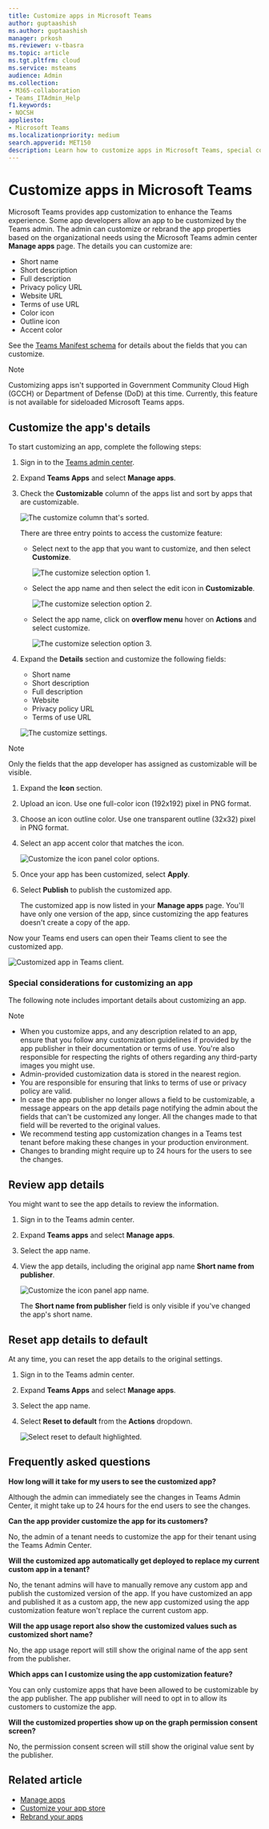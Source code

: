 ```yaml
---
title: Customize apps in Microsoft Teams
author: guptaashish
ms.author: guptaashish
manager: prkosh
ms.reviewer: v-tbasra
ms.topic: article
ms.tgt.pltfrm: cloud
ms.service: msteams
audience: Admin
ms.collection: 
- M365-collaboration
- Teams_ITAdmin_Help
f1.keywords:
- NOCSH
appliesto: 
- Microsoft Teams
ms.localizationpriority: medium
search.appverid: MET150
description: Learn how to customize apps in Microsoft Teams, special consideration for customizing an app, review and reset app details. 
---
```


# Customize apps in Microsoft Teams

 Microsoft Teams provides app customization to enhance the Teams experience. Some app developers allow an app to be customized by the Teams admin. The admin can customize or rebrand the app properties based on the organizational needs using the Microsoft Teams admin center **Manage apps** page. The details you can customize are:

- Short name
- Short description
- Full description
- Privacy policy URL
- Website URL
- Terms of use URL
- Color icon
- Outline icon
- Accent color

See the [Teams Manifest schema](/microsoftteams/platform/resources/schema/manifest-schema) for details about the fields that you can customize.

> [!NOTE]
> Customizing apps isn't supported in Government Community Cloud High (GCCH) or Department of Defense (DoD) at this time.
> Currently, this feature is not available for sideloaded Microsoft Teams apps.

## Customize the app's details

To start customizing an app, complete the following steps:

1. Sign in to the [Teams admin center](https://admin.teams.microsoft.com/dashboard).

2. Expand **Teams Apps** and select **Manage apps**.

3. Check the **Customizable** column of the apps list and sort by apps that are customizable.

   ![The customize column that's sorted.](media/customize-column.png)

   There are three entry points to access the customize feature:

   - Select next to the app that you want to customize, and then select **Customize**.

     ![The customize selection option 1.](media/select-app-to-customize1.png)

   - Select the app name and then select the edit icon in **Customizable**.

     ![The customize selection option 2.](media/communities-microsoft.png)

   - Select the app name, click on **overflow menu** hover on **Actions** and select customize.

     ![The customize selection option 3.](media/customize-action-menu.png)

4. Expand the **Details** section and customize the following fields:

    - Short name
    - Short description
    - Full description
    - Website
    - Privacy policy URL
    - Terms of use URL

   ![The customize settings.](media/customize-settings.png)

> [!Note]
> Only the fields that the app developer has assigned as customizable will be visible.

1. Expand the **Icon** section.

1. Upload an icon. Use one full-color icon (192x192) pixel in PNG format.

1. Choose an icon outline color. Use one transparent outline (32x32) pixel in PNG format.

1. Select an app accent color that matches the icon.

   ![Customize the icon panel color options.](media/customize-app-colors.png)

1. Once your app has been customized, select **Apply**.

1. Select **Publish** to publish the customized app.

   The customized app is now listed in your **Manage apps** page. You'll have only one version of the app, since customizing the app features doesn't create a copy of the app.

Now your Teams end users can open their Teams client to see the customized app.

   ![Customized app in Teams client.](media/contoso-app.png)

### Special considerations for customizing an app

The following note includes important details about customizing an app.

> [!Note]
>
> - When you customize apps, and any description related to an app, ensure that you follow any customization guidelines if provided by the app publisher in their documentation or terms of use. You're also responsible for respecting the rights of others regarding any third-party images you might use.
> - Admin-provided customization data is stored in the nearest region.
> - You are responsible for ensuring that links to terms of use or privacy policy are valid.
> - In case the app publisher no longer allows a field to be customizable, a message appears on the app details page notifying the admin about the fields that can't be customized any longer. All the changes made to that field will be reverted to the original values.
> - We recommend testing app customization changes in a Teams test tenant before making these changes in your production environment.
> - Changes to branding might require up to 24 hours for the users to see the changes.

## Review app details

You might want to see the app details to review the information.

1. Sign in to the Teams admin center.

2. Expand **Teams apps** and select **Manage apps**.

3. Select the app name.

4. View the app details, including the original app name **Short name from publisher**.

   ![Customize the icon panel app name.](media/original-app-version.png)

   The **Short name from publisher** field is only visible if you've changed the app's short name.

## Reset app details to default

At any time, you can reset the app details to the original settings.

1. Sign in to the Teams admin center.

2. Expand **Teams Apps** and select **Manage apps**.

3. Select the app name.

4. Select **Reset to default** from the **Actions** dropdown.

   ![Select reset to default highlighted.](media/select-reset.png)

## Frequently asked questions

**How long will it take for my users to see the customized app?**

Although the admin can immediately see the changes in Teams Admin Center, it might take up to 24 hours for the end users to see the changes.  

**Can the app provider customize the app for its customers?**

 No, the admin of a tenant needs to customize the app for their tenant using the Teams Admin Center.

**Will the customized app automatically get deployed to replace my current custom app in a tenant?**

No, the tenant admins will have to manually remove any custom app and publish the customized version of the app. If you have customized an app and published it as a custom app, the new app customized using the app customization feature won't replace the current custom app.  

**Will the app usage report also show the customized values such as customized short name?**

 No, the app usage report will still show the original name of the app sent from the publisher.

**Which apps can I customize using the app customization feature?**

You can only customize apps that have been allowed to be customizable by the app publisher. The app publisher will need to opt in to allow its customers to customize the app.

**Will the customized properties show up on the graph permission consent screen?**

No, the permission consent screen will still show the original value sent by the publisher.

## Related article

- [Manage apps](manage-apps.md)
- [Customize your app store](customize-your-app-store.md)
- [Rebrand your apps](https://techcommunity.microsoft.com/t5/microsoft-teams-blog/rebrand-apps-to-your-own-organization-s-branding-with-app/ba-p/2376296)
